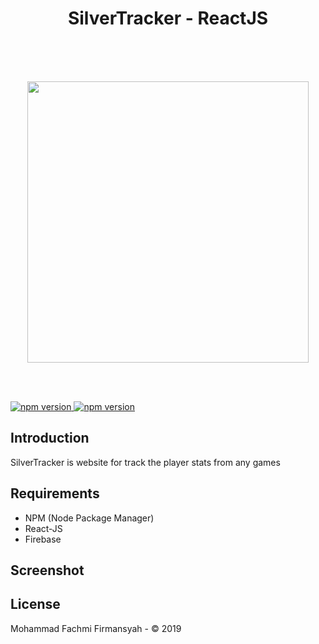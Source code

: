 <h1 align="center">SilverTracker - ReactJS</h1><br /><br /><br />

<p align="center">
   <img src="https://user-images.githubusercontent.com/52324743/67556566-98cabd00-f73d-11e9-915d-d645da6ec1d4.png" width="450"/>
</p>

<br/><br/>

<a href="#">
  <img src="https://img.shields.io/badge/ReactJS-16.10-blue.svg?style=flat-square" alt="npm version">
</a>
<a href="#">
  <img src="https://img.shields.io/badge/Firebase-7.2.0-yellow.svg?style=flat-square" alt="npm version">
</a>

## Introduction

SilverTracker is website for track the player stats from any games


## Requirements
  - NPM (Node Package Manager)
  - React-JS
  - Firebase
 
## Screenshot
<p align="center">
    <!--<span>
      <img src="https://user-images.githubusercontent.com/52324743/67119954-73582380-f212-11e9-97f3-040ab60a6287.jpg" width="90%" />
    </span><br/><br/>
    <span>
     <img src="https://user-images.githubusercontent.com/52324743/67120000-8e2a9800-f212-11e9-8610-462e00ac2f1a.jpg" width="90%" />       </span><br/><br/>
  <span>
    <img src="https://user-images.githubusercontent.com/52324743/67120296-36406100-f213-11e9-98c7-6b3d0d2848a9.jpg" width="90%" />
  </span><br/><br/>
  <span>
    <img src="https://user-images.githubusercontent.com/52324743/67120322-45bfaa00-f213-11e9-9549-cb06bdd4a7e5.jpg" width="90%" />
  </span><br/><br/>
  <span>
    <img src="https://user-images.githubusercontent.com/52324743/67120498-9c2ce880-f213-11e9-8741-1ea9a399349e.jpg" width="90%" />
  </span><br/><br/>
  <span>
    <img src="https://user-images.githubusercontent.com/52324743/67120615-d72f1c00-f213-11e9-8020-427d22396627.jpg" width="90%" />
  </span><br/><br/>
  
  <span>
    <img src="https://user-images.githubusercontent.com/52324743/67120714-0a71ab00-f214-11e9-88b5-b1be644787aa.jpg" width="90%" />
  </span>-->
  </p>

## License

Mohammad Fachmi Firmansyah - &copy; 2019
